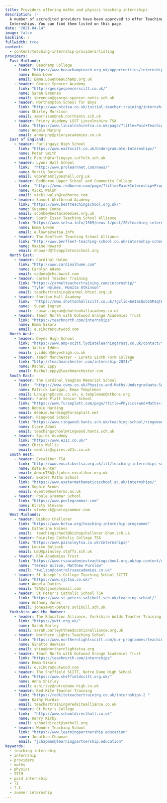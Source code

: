 ```yaml
---
title: Providers offering maths and physics teaching internships
description: |-
  A number of accredited providers have been approved to offer Teaching
  Internships. You can find them listed on this page.
date: "2021-04-14"
image: false
backlink: /
fullwidth: true
content:
  - content/teaching-internship-providers/listing
providers:
  East Midlands:
    - header: Beuchamp College
      link: "https://www.beauchampteach.org.uk/opportunities/internships/"
      name: Emma Lowe
      email: Emma.Lowe@beauchamp.org.uk
    - header: George Spencer Academy
      link: "http://georgespencerscitt.co.uk/"
      name: Sarah Brennan
      email: sbrennan@george-spencer.notts.sch.uk
    - header: Northampton School for Boys
      link: "http://www.ntctsa.co.uk/initial-teacher-training/internship-programme/"
      name: Shirley Morrison
      email: smorrison@nsb.northants.sch.uk
    - header: Priory Academy LSST Lincolnshire TSA
      link: "https://www.lincolnshiretsa.co.uk/page/?title=Paid+Teaching+Internship+Programme&pid=269"
      name: Angela Murphy
      email: anmurphy@prioryacademies.co.uk
  East of England:
    - header: Farlingaye High School
      link: "https://www.eastscitt.co.uk/Undergraduate-Internships/"
      name: Peter Smith
      email: Psmith@farlingaye.suffolk.sch.uk
    - header: Lyons Hall School
      link:  "http://www.prolearnnet.com/news/"
      name: Verity Boreham
      email: vboreham@lyonshall.org.uk
    - header: Redborne Upper School and Community College
      link:  "https://www.redborne.com/page/?title=Paid+Internship+Programme+SUMMER+2021&pid=179"
      name: Vicki Walsh
      email: vicki.walsh@redborne.com
    - header: Samuel Whitbread Academy
      link: "https://www.bestteachingschool.org.uk/"
      name: Susanne Combe
      email: scombe@bestacademies.org.uk
    - header: South Essex Teaching School Alliance
      link: "https://www.setsa.info/1569/news-1/post/20/teaching-internship-2021"
      name: Emma Lowne
      email: e.lowne@setsa.info
    - header: The Benfleet Teaching School Alliance
      link: "http://www.benfleet-teaching-school.co.uk/internship-scheme/"
      name: Maxine Howard
      email: mhoward@theappletonschool.org
  North East:
    - header: Cardinal Hulme
      link: "http://www.cardinalhume.com"
      name: Carolyn Adams
      email: cadams@chs.bwcet.com
    - header: Carmel Teacher Training
      link: "https://carmelteachertraining.com/internship/"
      name: "Tyler Holmes, Monita Atkinson"
      email: teachertraining@carmel.bhcet.org.uk
    - header: Shotton Hall Academy
      link:  "https://www.shottonhallscitt.co.uk/?gclid=EAIaIQobChMIqtPx9uLD7wIVjpntCh3hVQCtEAAYASAAEgLoq_D_BwE"
      name:  Susan Ingram
      email:  susan.ingram@shottonhallacademy.co.uk
    - header: Teach North with Outwood Grange Academies Trust
      link: "https://teachnorth.com/internships"
      name: Emma Sikora
      email: e.sikora@outwood.com
  North West:
    - header: Deyes High School
      link: "https://www.amp-scitt.lydiatelearningtrust.co.uk/contact/the-stem-internship/"
      name: Jackie Iddon
      email: j.iddon@deyeshigh.co.uk
    - header: Teach Manchester - Loreto Sixth Form College
      link: "http://teachmanchester.com/internship-2021/"
      name: Rachel Eppy
      email: Rachel.eppy@teachmanchester.com
  South East:
    - header: The Cardinal Vaughan Memorial School
      link:  "https://www.cvms.co.uk/Physics-and-Maths-Undergraduate-Summer-Internship-/"
      name: Patrick Lanigan, Emma Templeman
      email: Laniganp@cvms.co.uk; e.templeman@stbons.org
    - header: Furze Platt Senior School
      link: "https://www.furzeplatt.com/page/?title=Physics+and+Maths+Internships&pid=536"
      name: Debbie Harding
      email: debbie.harding@furzeplatt.net
    - header: Ringwood School
      link: "https://www.ringwood.hants.sch.uk/teaching-school/ringwood-school-teaching-alliance-paid-internships/"
      name: Clare Adams
      email: teachingschool@ringwood.hants.sch.uk
    - header: Spires Academy
      link: "https://www.e21c.co.uk/"
      name: Chris Wallis
      email: cwallis@spires.e21c.co.uk
  South West:
    - header: Excalibur TSA
      link: "http://www.excaliburtsa.org.uk/itt/teaching-internships-summer-2021/"
      name: Kate Hunter
      email: AdminTSA@stjohns.excalibur.org.uk
    - header: Exeter Maths School
      link: "https://www.exetermathematicsschool.ac.uk/internships/"
      name: Sophie Brown
      email: events@exeterms.ac.uk
    - header: Poole Grammar School
      link: "https://www.poolegrammar.com"
      name: Kirsty Stevens
      email: stevensk@poolegrammar.com
  West Midlands:
    - header: Bishop Challoner
      link: "https://www.bctsa.org/teaching-internship-programme"
      name: Catherine Haines
      email:  teachingschool@bishopchalloner.bham.sch.uk
    - header: Painsley Catholic College TSA
      link: "https://www.painsleytsa.co.uk/Internships/"
      name: Louise Bullock
      email: LBU@painsley.staffs.sch.uk
    - header: RSA Academies Trust
      link: "https://www.rsaacademiesteachingschool.org.uk/wp-content/uploads/2021/03/TSA-Flyer-New.pdf"
      name: "Teresa Wilson, Matthew Purslow"
      email: "twilson@centralrsaacademies.co.uk"
    - header: St Joseph's College Teaching School SCITT
      link: "https://www.sjctsa.co.uk/"
      name: Angela Davies
      email: TSA@stjosephsmail.com
    - header: St Peter's Catholic School TSA
      link: "https://www.st-peters.solihull.sch.uk/teaching-school/"
      name: Anthony Jones
      email: jonesa@st-peters.solihull.sch.uk
  Yorkshire and the Humber:
    - header: The Education Alliance, Yorkshire Wolds Teacher Training
      link: "https://ywtt.org.uk/"
      name: Sarah Barley
      email: sarah.barley@theeducationalliance.org.uk
    - header: Northern Lights Teaching School
      link: "https://www.northernlightsscitt.com/our-programmes/teaching-internships1/"
      name: Ginette Hawkins
      email: shine@northernlightstsa.org
    - header: Teach North with Outwood Grange Academies Trust
      link: "https://teachnorth.com/internships"
      name: Emma Sikora
      email: e.sikora@outwood.com
    - header: The Sheffield SCITT, Notre Dame High School
      link: "https://www.sheffieldscitt.org.uk/"
      name: Anna Shirley
      email: ashirley@notredame-high.co.uk
    - header: Red Kite Teacher Training
      link: "https://redkiteteachertraining.co.uk/internships-2 "
      name: Kathy Murdie
      email: teachertraining@redkitealliance.co.uk
    - header: St Mary's College
      link:  "http://www.schooldirecthull.co.uk"
      name: Kerry Kirby
      email: schooldirect@smchull.org
    - header: Wonder Teaching School
      link: "https://www.learningpartnership.education"
      name: Jonathan Chapman
      email: "jchapman@learningpartnership.education"
keywords:
  - teaching internship
  - internship
  - providers
  - maths
  - physics
  - STEM
  - paid internship
  - TI
  - T.I.
  - summer internship
---
```

